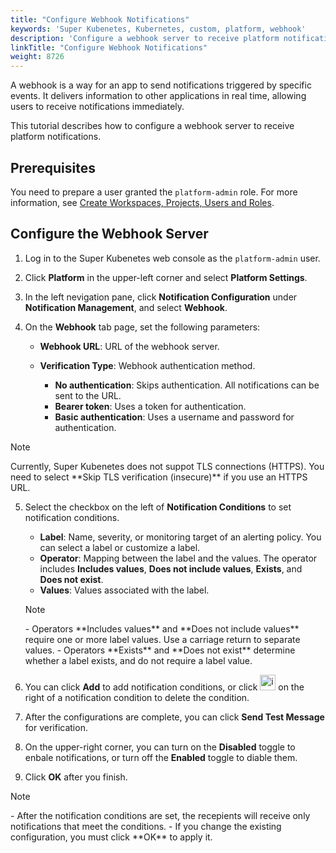 ```yaml
---
title: "Configure Webhook Notifications"
keywords: 'Super Kubenetes, Kubernetes, custom, platform, webhook'
description: 'Configure a webhook server to receive platform notifications through the webhook.'
linkTitle: "Configure Webhook Notifications"
weight: 8726
---
```


A webhook is a way for an app to send notifications triggered by specific events. It delivers information to other applications in real time, allowing users to receive notifications immediately.

This tutorial describes how to configure a webhook server to receive platform notifications.

## Prerequisites

You need to prepare a user granted the `platform-admin` role. For more information, see [Create Workspaces, Projects, Users and Roles](../../../../quick-start/create-workspace-and-project/).

## Configure the Webhook Server

1. Log in to the Super Kubenetes web console as the `platform-admin` user.

2. Click **Platform** in the upper-left corner and select **Platform Settings**.

3. In the left nevigation pane, click **Notification Configuration** under **Notification Management**, and select **Webhook**.

4. On the **Webhook** tab page, set the following parameters:

   - **Webhook URL**: URL of the webhook server.

   - **Verification Type**: Webhook authentication method.
     - **No authentication**: Skips authentication. All notifications can be sent to the URL.
     - **Bearer token**: Uses a token for authentication.
     - **Basic authentication**: Uses a username and password for authentication.

  <div className="notices note">
    <p>Note</p>
    <div>
      Currently, Super Kubenetes does not suppot TLS connections (HTTPS). You need to select **Skip TLS verification (insecure)** if you use an HTTPS URL.
    </div>
  </div>

5. Select the checkbox on the left of **Notification Conditions** to set notification conditions.

    - **Label**: Name, severity, or monitoring target of an alerting policy. You can select a label or customize a label.
    - **Operator**: Mapping between the label and the values. The operator includes **Includes values**, **Does not include values**, **Exists**, and **Does not exist**.
    - **Values**: Values associated with the label.

    <div className="notices note">
      <p>Note</p>
      <div>
        - Operators **Includes values** and **Does not include values** require one or more label values. Use a carriage return to separate values.
        - Operators **Exists** and **Does not exist** determine whether a label exists, and do not require a label value.
      </div>
    </div>

6. You can click **Add** to add notification conditions, or click <img src="/dist/assets/docs/v3.3/common-icons/trashcan.png" width='25' height='25' alt="icon" /> on the right of a notification condition to delete the condition.

7. After the configurations are complete, you can click **Send Test Message** for verification.

8. On the upper-right corner, you can turn on the **Disabled** toggle to enbale notifications, or turn off the **Enabled** toggle to diable them.

9. Click **OK** after you finish.

  <div className="notices note">
    <p>Note</p>
    <div>
      - After the notification conditions are set, the recepients will receive only notifications that meet the conditions.
      - If you change the existing configuration, you must click **OK** to apply it.
    </div>
  </div>
